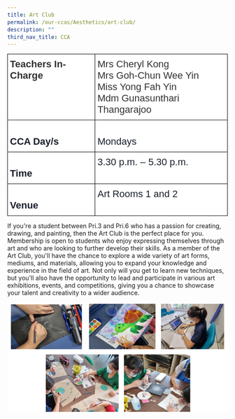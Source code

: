 ```yaml
---
title: Art Club
permalink: /our-ccas/Aesthetics/art-club/
description: ""
third_nav_title: CCA
---
```

<style type="text/css">
.tg  {border-collapse:collapse;border-spacing:0;}
.tg td{border-color:black;border-style:solid;border-width:1px;font-family:Arial, sans-serif;font-size:14px;
  overflow:hidden;padding:10px 5px;word-break:normal;}
.tg th{border-color:black;border-style:solid;border-width:1px;font-family:Arial, sans-serif;font-size:14px;
  font-weight:normal;overflow:hidden;padding:10px 5px;word-break:normal;}
.tg .tg-gjgb{background-color:#FFF;color:#323232;font-size:22px;font-weight:bold;text-align:left;vertical-align:top}
.tg .tg-dp6c{background-color:#FFF;color:#323232;font-size:22px;text-align:left;vertical-align:top}
.tg .tg-thuv{background-color:#FFF;color:#1A202C;font-size:22px;font-weight:bold;text-align:left;vertical-align:top}
.tg .tg-joie{background-color:#FFF;color:#1A202C;font-size:22px;text-align:left;vertical-align:top}
</style>
<table class="tg">
<thead>
  <tr>
    <th class="tg-gjgb"><span style="color:#323232">Teachers In-Charge   </span></th>
    <th class="tg-dp6c"><span style="color:#323232">Mrs Cheryl Kong</span><br><span style="color:#323232">Mrs Goh-Chun Wee Yin</span><br><span style="color:#323232">Miss Yong Fah Yin</span><br><span style="color:#323232">Mdm Gunasunthari Thangarajoo</span></th>
  </tr>
</thead>
<tbody>
  <tr>
    <td class="tg-thuv">   <br>CCA Day/s   </td>
    <td class="tg-joie">   <br>Mondays   </td>
  </tr>
  <tr>
    <td class="tg-thuv">   <br>Time   </td>
    <td class="tg-joie">3.30 p.m. – 5.30 p.m.</td>
  </tr>
  <tr>
    <td class="tg-thuv">   <br>Venue   </td>
    <td class="tg-joie">Art Rooms 1 and 2</td>
  </tr>
</tbody>
</table>
	
If you're a student between Pri.3 and Pri.6 who has a passion for creating, drawing, and painting, then the Art Club is the perfect place for you. Membership is open to students who enjoy expressing themselves through art and who are looking to further develop their skills. As a member of the Art Club, you'll have the chance to explore a wide variety of art forms, mediums, and materials, allowing you to expand your knowledge and experience in the field of art. Not only will you get to learn new techniques, but you'll also have the opportunity to lead and participate in various art exhibitions, events, and competitions, giving you a chance to showcase your talent and creativity to a wider audience.

![](/images/Art%20(1).png)